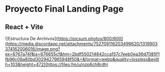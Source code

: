 # Proyecto Final  Landing Page 

## React + Vite

![Estructura De Archivos](https://picsum.photos/800/600](https://media.discordapp.net/attachments/752709116203499620/1319903374162006016/image.png?ex=6767a74f&is=676655cf&hm=2bdf550214842cca157c7eeb0ea36d7085f1fb96c08a80bd3029427965948f50&=&format=webp&quality=lossless&width=103&height=472](https://files.fm/u/nzp6ch8rdh)
